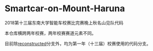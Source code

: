 # Smartcar-on-Mount-Haruna
2018第十三届东南大学智能车校赛比完赛晚上秋名山见队代码

本仓库横跨两年校赛，两年校赛赛道元素不同。

目前除[reconstructed](https://github.com/Sciroccogti/Smartcar-on-Mount-Haruna/tree/reconstructed)分支外，均为第一年（十三届）校赛使用的代码分支。
